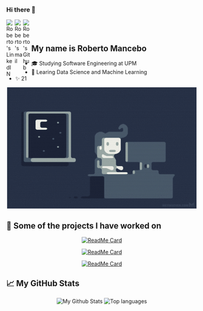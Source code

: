 ### Hi there 👋

<a href="https://www.linkedin.com/in/roberto-mancebo/">
  <img align="left" alt="Roberto's LinkedIN" width="22px" src="https://cdn-icons-png.flaticon.com/512/174/174857.png" />
</a>

<a href="mailto:rober.mancebo@gmail.com"> 
  <img align="left" alt="Roberto's mail" width="22px" src="https://cdn-icons-png.flaticon.com/512/281/281769.png" />
</a>
<a href="https://github.com/robertomancebom/"> 
  <img align="left" alt="Roberto's Github" width="22px" src="https://cdn-icons-png.flaticon.com/512/25/25231.png" />
</a>
<br/><br/>

## My name is Roberto Mancebo

- 🎓 Studying Software Engineering at UPM
- 📓 Learing Data Science and Machine Learning
- ✨ 21
   
<p align="center">
  <img alt="GIF" src="https://github.com/robertomancebom/robertomancebom/blob/master/coding.gif?raw=true" width="500" height="320" />
</p>

## 📙 Some of the projects I have worked on
<div align="center">
  
[![ReadMe Card](https://github-readme-stats.vercel.app/api/pin/?username=robertomancebom&repo=OkCupidClustering)](https://github.com/robertomancebom/OkCupidClustering)
  
[![ReadMe Card](https://github-readme-stats.vercel.app/api/pin/?username=robertomancebom&repo=CSGO_RoundWinnerClassifier)](https://github.com/robertomancebom/CSGO_RoundWinnerClassifier)
  
[![ReadMe Card](https://github-readme-stats.vercel.app/api/pin/?username=osoc-es&repo=laterality&show_owner=true)](https://github.com/osoc-es/laterality)

</div>

## 📈 My GitHub Stats

<div align="center">

![My Github Stats](https://github-readme-stats.vercel.app/api?username=robertomancebom&show_icons=true&theme=apprentice)
![Top languages](https://github-readme-stats.vercel.app/api/top-langs/?username=robertomancebom&theme=apprentice&layout=compact)

</div>
